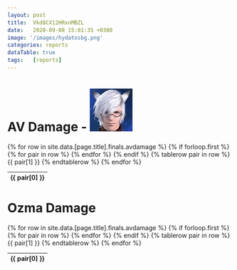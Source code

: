 ```yaml
---
layout: post 
title:  Vkd8CX12HRxnMBZL
date:   2020-09-08 15:01:35 +0300
image: '/images/hydatosbg.png'
categories: reports
dataTable: true
tags:   [reports]
---
```


# AV Damage - <img src="/images/whitewulf.jpg">
<table id="avdps" class="scrollbar-deep-purple bordered-deep-purple thin">
  {% for row in site.data.[page.title].finals.avdamage %}
    {% if forloop.first %}
    <thead>
    <tr>
      {% for pair in row %}
        <th>{{ pair[0] }}</th>
      {% endfor %}
    </tr>
    </thead>
    {% endif %}
    {% tablerow pair in row %}
      {{ pair[1] }}
    {% endtablerow %}
  {% endfor %}
</table>

# Ozma Damage
<table class="ozmadps">
  {% for row in site.data.[page.title].finals.avdamage %}
    {% if forloop.first %}
    <thead>
    <tr>
      {% for pair in row %}
        <th>{{ pair[0] }}</th>
      {% endfor %}
    </tr>
    </thead>
    {% endif %}
    {% tablerow pair in row %}
      {{ pair[1] }}
    {% endtablerow %}
  {% endfor %}
</table>

<script>
$('#avdps').DataTable({
	paging: false,
	"order": [[ 3, "desc" ]],
	scrollY: 400,
	"searching": true,
	responsive: true,
        "info" : false,
        "columnDefs": [
            {
                "targets": [ 3 ],
                "visible": false,
                "searchable": false
            }
        ]
})
</script>

<script>
$('table.ozmadps').DataTable({
        paging: false,
        "order": [[ 3, "desc" ]],
        scrollY: 400,
        responsive: true,
        "columnDefs": [
            {
                "targets": [ 3 ],
                "visible": false,
		"decimal": ",",
                "searchable": false
            }
        ]
} )
</script>
